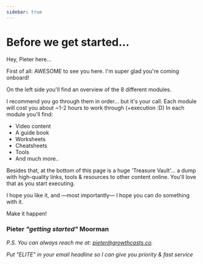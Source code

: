 ```yaml
---
sidebar: true
---
```


# Before we get started... 

Hey, Pieter here... 

First of all: AWESOME to see you here. I'm super glad you're coming onboard!

On the left side you'll find an overview of the 8 different modules.

I recommend you go through them in order... but it's your call. Each module will cost you about ~1-2 hours to work through (+execution :D)
In each module you'll find:
   - Video content
   - A guide book
   - Worksheets
   - Cheatsheets
   - Tools
   - And much more..

Besides that, at the bottom of this page is a huge 'Treasure Vault'... a dump with high-quality links, tools & resources to other content online. You'll love that as you start executing.

I hope you like it, and —most importantly— I hope you can do something with it.

Make it happen!

### Pieter *"getting started"* Moorman

*P.S.*
*You can always reach me at: pieter@growthcasts.co.*

*Put "ELITE" in your email headline so I can give you priority & fast service*